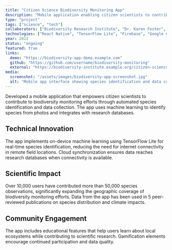```yaml
---
title: "Citizen Science Biodiversity Monitoring App"
description: "Mobile application enabling citizen scientists to contribute to biodiversity research through photo-based species identification"
type: "project"
tags: ["science", "tech"]
collaborators: ["Biodiversity Research Institute", "Dr. Karen Foster", "Mobile Development Team"]
technologies: ["React Native", "TensorFlow Lite", "Firebase", "Google Cloud Vision", "PostgreSQL"]
year: 2022
status: "ongoing"
featured: true
links:
  demo: "https://biodiversity-app-demo.example.com"
  github: "https://github.com/username/biodiversity-monitoring"
  external: "https://biodiversity-institute.example.org/citizen-science"
media:
  screenshot: "/assets/images/biodiversity-app-screenshot.jpg"
  alt: "Mobile app interface showing species identification and data collection features"
---
```


Developed a mobile application that empowers citizen scientists to contribute to biodiversity monitoring efforts through automated species identification and data collection. The app uses machine learning to identify species from photos and integrates with research databases.

## Technical Innovation

The app implements on-device machine learning using TensorFlow Lite for real-time species identification, reducing the need for internet connectivity in remote field locations. Cloud synchronization ensures data reaches research databases when connectivity is available.

## Scientific Impact

Over 10,000 users have contributed more than 50,000 species observations, significantly expanding the geographic coverage of biodiversity monitoring efforts. Data from the app has been used in 5 peer-reviewed publications on species distribution and climate impacts.

## Community Engagement

The app includes educational features that help users learn about local ecosystems while contributing to scientific research. Gamification elements encourage continued participation and data quality.